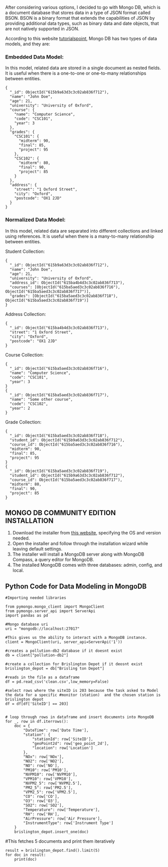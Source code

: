 After considering various options, I decided to go with Mongo DB, which is a document database that stores data in a type of JSON format called BSON. BSON is a binary format that extends the capabilities of JSON by providing additional data types, such as binary data and date objects, that are not natively supported in JSON.

According to this website [tutorialspoint](https://www.tutorialspoint.com/mongodb/mongodb_data_modeling.htm#:~:text=MongoDB%20provides%20two%20types%20of,model%20and%20Normalized%20data%20model.), Mongo DB has two types of data models, and they are:

### Embedded Data Model:

In this model, related data are stored in a single document as nested fields. It is useful when there is a one-to-one or one-to-many relationships between entities.

```
{
  "_id": ObjectId("615b9a63d3c3c02ab836f712"),
  "name": "John Doe",
  "age": 21,
  "university": "University of Oxford",
  "course": {
    "name": "Computer Science",
    "code": "CSC101",
    "year": 3
  },
  "grades": {
    "CSC101": {
      "midterm": 90,
      "final": 85,
      "project": 95
    },
    "CSC102": {
      "midterm": 80,
      "final": 90,
      "project": 85
    }
  },
  "address": {
    "street": "1 Oxford Street",
    "city": "Oxford",
    "postcode": "OX1 2JD"
  }
}
```

### Normalized Data Model:

In this model, related data are separated into different collections and linked using references. It is useful when there is a many-to-many relationship between entities.

Student Collection:

```
{
  "_id": ObjectId("615b9a63d3c3c02ab836f712"),
  "name": "John Doe",
  "age": 21,
  "university": "University of Oxford",
  "address_id": ObjectId("615ba4b4d3c3c02ab836f713"),
  "courses": [ObjectId("615ba5aed3c3c02ab836f716"), ObjectId("615ba5aed3c3c02ab836f717")],
  "grades": [ObjectId("615ba5aed3c3c02ab836f718"), ObjectId("615ba5aed3c3c02ab836f719")]
}
```

Address Collection:
```
{
  "_id": ObjectId("615ba4b4d3c3c02ab836f713"),
  "street": "1 Oxford Street",
  "city": "Oxford",
  "postcode": "OX1 2JD"
}
```

Course Collection:
```
{
  "_id": ObjectId("615ba5aed3c3c02ab836f716"),
  "name": "Computer Science",
  "code": "CSC101",
  "year": 3
}
{
  "_id": ObjectId("615ba5aed3c3c02ab836f717"),
  "name": "Some other course",
  "code": "CSC102",
  "year": 2
}
```

Grade Collection:
```
{
  "_id": ObjectId("615ba5aed3c3c02ab836f718"),
  "student_id": ObjectId("615b9a63d3c3c02ab836f712"),
  "course_id": ObjectId("615ba5aed3c3c02ab836f716"),
  "midterm": 90,
  "final": 85,
  "project": 95
}
{
  "_id": ObjectId("615ba5aed3c3c02ab836f719"),
  "student_id": ObjectId("615b9a63d3c3c02ab836f712"),
  "course_id": ObjectId("615ba5aed3c3c02ab836f717"),
  "midterm": 80,
  "final": 90,
  "project": 85
}
```
MONGO DB COMMUNITY EDITION INSTALLATION
---------------------------------------

1.  Download the installer from [this website](https://www.mongodb.com/try/download/community?tck=docs_server), specifying the OS and version needed.
2.  Open the installer and follow through the installation wizard while leaving default settings.
3.  The installer will install a MongoDB server along with MongoDB Compass, a query editor for MongoDB.
4.  The installed MongoDB comes with three databases: admin, config, and local.

Python Code for Data Modeling in MongoDB
----------------------------------------
```
#Importing needed libraries 

from pymongo.mongo_client import MongoClient
from pymongo.server_api import ServerApi
import pandas as pd

#Mongo database uri
uri = "mongodb://localhost:27017"

#This gives us the ability to interact with a MongoDB instance.
client = MongoClient(uri, server_api=ServerApi('1'))

#creates a pollution-db2 database if it doesnt exist
db = client["pollution-db2"]

#create a collection for Brislington Depot if it deosnt exist
brislington_depot = db["Brisling ton Depot"]

#reads in the file as a dataframe
df = pd.read_csv('clean.csv',low_memory=False)

#select rows where the siteID is 203 because the task asked to Model the data for a specific #monitor (station)  and the chosen station is brislington depot
df = df[df['SiteID'] == 203]


# loop through rows in dataframe and insert documents into MongoDB
for _, row in df.iterrows():
    doc = {
        "DateTime": row['Date Time'],
        "station": {
            "stationId": row['SiteID'],
            "geoPoint2d": row['geo_point_2d'],
            "location": row['Location']
        },
        "NOx": row['NOx'],
        "NO2": row['NO2'],
        "NO": row['NO'],
        "PM10": row['PM10'],
        "NVPM10": row['NVPM10'],
        "VPM10": row['VPM10'],
        "NVPM2_5": row['NVPM2.5'],
        "PM2_5": row['PM2.5'],
        "VPM2_5": row['VPM2.5'],
        "CO": row['CO'],
        "O3": row['O3'],
        "SO2": row['SO2'],
        "Temperature": row['Temperature'],
        "RH": row['RH'],
        "AirPressure": row['Air Pressure'],
        "InstrumentType": row['Instrument Type']
    }
    brislington_depot.insert_one(doc)

```
#This fetches 5 documents and print them iteratively
```
result = brislington_depot.find().limit(5)
for doc in result:
    print(doc)
```